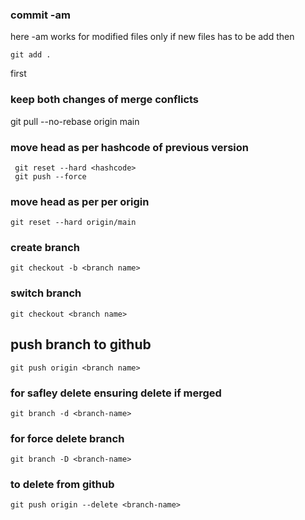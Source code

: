 ### commit -am 
here -am works for modified files only if new files has to be add then
```
git add .
```
first
### keep both changes of merge conflicts
git pull --no-rebase origin main

### move head as per hashcode of previous version
```
 git reset --hard <hashcode>
 git push --force
 ```
 ### move head as per per origin
 ```
 git reset --hard origin/main
 ```
 ### create branch
 ```
 git checkout -b <branch name>
 ```
 ### switch branch
 ```
 git checkout <branch name>
 ```
 ## push branch to github
 ```
 git push origin <branch name>
 ``` 
### for safley delete ensuring delete if merged
```
git branch -d <branch-name>
```
### for force delete branch
```
git branch -D <branch-name>
```
### to delete from github
```
git push origin --delete <branch-name>
```